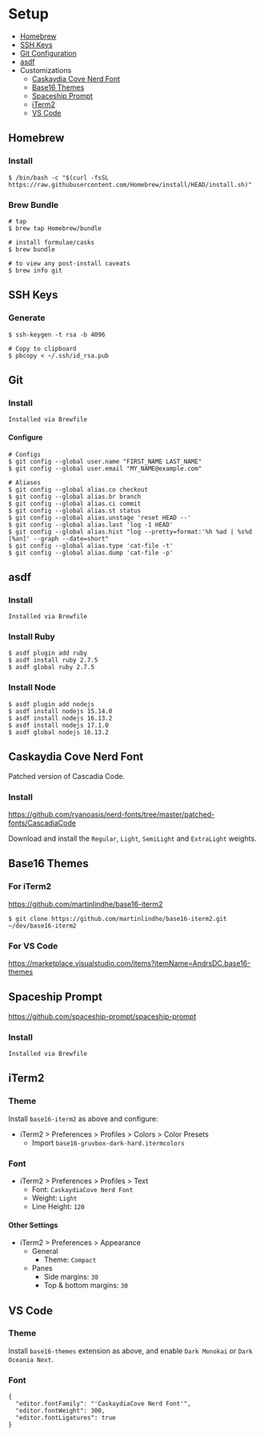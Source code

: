 # Setup

- [Homebrew](#homebrew)
- [SSH Keys](#ssh-keys)
- [Git Configuration](#git-configuration)
- [asdf](#asdf)
- Customizations
    - [Caskaydia Cove Nerd Font](#caskaydia-cove-nerd-font)
    - [Base16 Themes](#base16-themes)
    - [Spaceship Prompt](#spaceship-prompt)
    - [iTerm2](#iterm2)
    - [VS Code](#vs-code)

## Homebrew
### Install
```
$ /bin/bash -c "$(curl -fsSL https://raw.githubusercontent.com/Homebrew/install/HEAD/install.sh)"
```

### Brew Bundle
```
# tap
$ brew tap Homebrew/bundle

# install formulae/casks
$ brew bundle

# to view any post-install caveats
$ brew info git
```

## SSH Keys
### Generate
```
$ ssh-keygen -t rsa -b 4096

# Copy to clipboard
$ pbcopy < ~/.ssh/id_rsa.pub
```

## Git
### Install
```
Installed via Brewfile
```

#### Configure
```
# Configs
$ git config --global user.name "FIRST_NAME LAST_NAME"
$ git config --global user.email "MY_NAME@example.com"

# Aliases
$ git config --global alias.co checkout
$ git config --global alias.br branch
$ git config --global alias.ci commit
$ git config --global alias.st status
$ git config --global alias.unstage 'reset HEAD --'
$ git config --global alias.last 'log -1 HEAD'
$ git config --global alias.hist "log --pretty=format:'%h %ad | %s%d [%an]' --graph --date=short"
$ git config --global alias.type 'cat-file -t'
$ git config --global alias.dump 'cat-file -p'
```

## asdf
### Install
```
Installed via Brewfile
```

### Install Ruby
```
$ asdf plugin add ruby
$ asdf install ruby 2.7.5
$ asdf global ruby 2.7.5
```

### Install Node
```
$ asdf plugin add nodejs
$ asdf install nodejs 15.14.0
$ asdf install nodejs 16.13.2
$ asdf install nodejs 17.1.0
$ asdf global nodejs 16.13.2
```

## Caskaydia Cove Nerd Font
Patched version of Cascadia Code.

### Install
https://github.com/ryanoasis/nerd-fonts/tree/master/patched-fonts/CascadiaCode

Download and install the `Regular`, `Light`, `SemiLight` and `ExtraLight` weights.

## Base16 Themes
### For iTerm2
https://github.com/martinlindhe/base16-iterm2

```
$ git clone https://github.com/martinlindhe/base16-iterm2.git ~/dev/base16-iterm2
```

### For VS Code
https://marketplace.visualstudio.com/items?itemName=AndrsDC.base16-themes

## Spaceship Prompt
https://github.com/spaceship-prompt/spaceship-prompt

### Install
```
Installed via Brewfile
```

## iTerm2
### Theme
Install `base16-iterm2` as above and configure:

- iTerm2 > Preferences > Profiles > Colors > Color Presets
  - Import `base16-gruvbox-dark-hard.itermcolors`

### Font
- iTerm2 > Preferences > Profiles > Text
  - Font: `CaskaydiaCove Nerd Font`
  - Weight: `Light`
  - Line Height: `120`

#### Other Settings
- iTerm2 > Preferences > Appearance
  - General
    - Theme: `Compact`
  - Panes
    - Side margins: `30`
    - Top & bottom margins: `30`

## VS Code
### Theme
Install `base16-themes` extension as above, and enable `Dark Monokai` or `Dark Oceania Next`.

### Font
```
{
  "editor.fontFamily": "'CaskaydiaCove Nerd Font'",
  "editor.fontWeight": 300,
  "editor.fontLigatures": true
}
```
